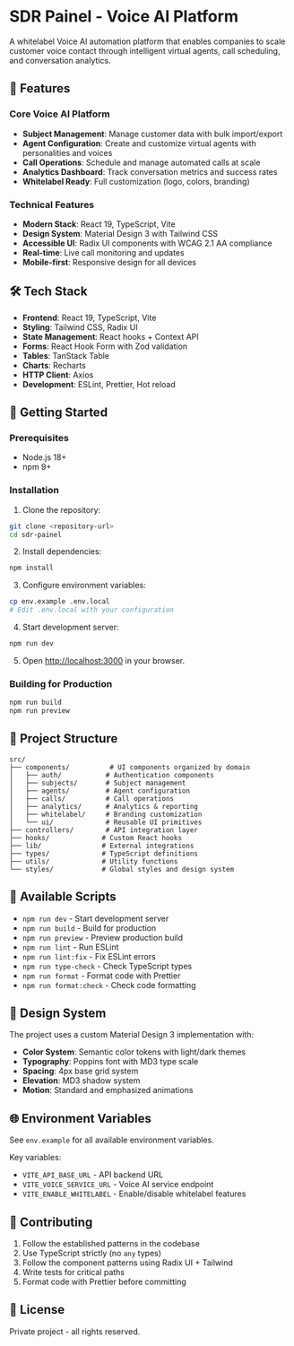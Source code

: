 # SDR Painel - Voice AI Platform

A whitelabel Voice AI automation platform that enables companies to scale customer voice contact through intelligent virtual agents, call scheduling, and conversation analytics.

## 🚀 Features

### Core Voice AI Platform
- **Subject Management**: Manage customer data with bulk import/export
- **Agent Configuration**: Create and customize virtual agents with personalities and voices
- **Call Operations**: Schedule and manage automated calls at scale
- **Analytics Dashboard**: Track conversation metrics and success rates
- **Whitelabel Ready**: Full customization (logo, colors, branding)

### Technical Features
- **Modern Stack**: React 19, TypeScript, Vite
- **Design System**: Material Design 3 with Tailwind CSS
- **Accessible UI**: Radix UI components with WCAG 2.1 AA compliance
- **Real-time**: Live call monitoring and updates
- **Mobile-first**: Responsive design for all devices

## 🛠 Tech Stack

- **Frontend**: React 19, TypeScript, Vite
- **Styling**: Tailwind CSS, Radix UI
- **State Management**: React hooks + Context API
- **Forms**: React Hook Form with Zod validation
- **Tables**: TanStack Table
- **Charts**: Recharts
- **HTTP Client**: Axios
- **Development**: ESLint, Prettier, Hot reload

## 🚀 Getting Started

### Prerequisites

- Node.js 18+
- npm 9+

### Installation

1. Clone the repository:
```bash
git clone <repository-url>
cd sdr-painel
```

2. Install dependencies:
```bash
npm install
```

3. Configure environment variables:
```bash
cp env.example .env.local
# Edit .env.local with your configuration
```

4. Start development server:
```bash
npm run dev
```

5. Open [http://localhost:3000](http://localhost:3000) in your browser.

### Building for Production

```bash
npm run build
npm run preview
```

## 📁 Project Structure

```
src/
├── components/          # UI components organized by domain
│   ├── auth/           # Authentication components
│   ├── subjects/       # Subject management
│   ├── agents/         # Agent configuration
│   ├── calls/          # Call operations
│   ├── analytics/      # Analytics & reporting
│   ├── whitelabel/     # Branding customization
│   └── ui/             # Reusable UI primitives
├── controllers/        # API integration layer
├── hooks/             # Custom React hooks
├── lib/               # External integrations
├── types/             # TypeScript definitions
├── utils/             # Utility functions
└── styles/            # Global styles and design system
```

## 📝 Available Scripts

- `npm run dev` - Start development server
- `npm run build` - Build for production
- `npm run preview` - Preview production build
- `npm run lint` - Run ESLint
- `npm run lint:fix` - Fix ESLint errors
- `npm run type-check` - Check TypeScript types
- `npm run format` - Format code with Prettier
- `npm run format:check` - Check code formatting

## 🎨 Design System

The project uses a custom Material Design 3 implementation with:

- **Color System**: Semantic color tokens with light/dark themes
- **Typography**: Poppins font with MD3 type scale
- **Spacing**: 4px base grid system
- **Elevation**: MD3 shadow system
- **Motion**: Standard and emphasized animations

## 🌐 Environment Variables

See `env.example` for all available environment variables.

Key variables:
- `VITE_API_BASE_URL` - API backend URL
- `VITE_VOICE_SERVICE_URL` - Voice AI service endpoint
- `VITE_ENABLE_WHITELABEL` - Enable/disable whitelabel features

## 🤝 Contributing

1. Follow the established patterns in the codebase
2. Use TypeScript strictly (no `any` types)
3. Follow the component patterns using Radix UI + Tailwind
4. Write tests for critical paths
5. Format code with Prettier before committing

## 📄 License

Private project - all rights reserved.
